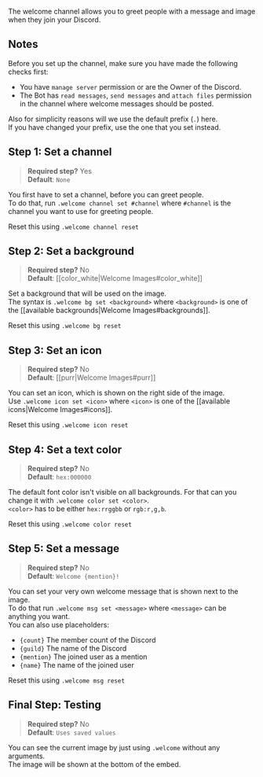 The welcome channel allows you to greet people with a message and image when they join your Discord.

## Notes
Before you set up the channel, make sure you have made the following checks first:
- You have `manage server` permission or are the Owner of the Discord.
- The Bot has `read messages`, `send messages` and `attach files` permission in the channel where welcome messages should be posted.

Also for simplicity reasons will we use the default prefix (`.`) here.  
If you have changed your prefix, use the one that you set instead.

## Step 1: Set a channel
> **Required step?** Yes  
> **Default**: `None`

You first have to set a channel, before you can greet people.  
To do that, run `.welcome channel set #channel` where `#channel` is the channel you want to use for greeting people.

Reset this using `.welcome channel reset`

## Step 2: Set a background
> **Required step?** No  
> **Default**: [[color_white|Welcome Images#color_white]]

Set a background that will be used on the image.  
The syntax is `.welcome bg set <background>` where `<background>` is one of the [[available backgrounds|Welcome Images#backgrounds]].

Reset this using `.welcome bg reset`

## Step 3: Set an icon
> **Required step?** No  
> **Default**: [[purr|Welcome Images#purr]]

You can set an icon, which is shown on the right side of the image.  
Use `.welcome icon set <icon>` where `<icon>` is one of the [[available icons|Welcome Images#icons]].

Reset this using `.welcome icon reset`

## Step 4: Set a text color
> **Required step?** No  
> **Default**: `hex:000000`

The default font color isn't visible on all backgrounds. For that can you change it with `.welcome color set <color>`.  
`<color>` has to be either `hex:rrggbb` or `rgb:r,g,b`.

Reset this using `.welcome color reset`

## Step 5: Set a message
> **Required step?** No  
> **Default**: `Welcome {mention}!`

You can set your very own welcome message that is shown next to the image.  
To do that run `.welcome msg set <message>` where `<message>` can be anything you want.  
You can also use placeholders:
- `{count}` The member count of the Discord
- `{guild}` The name of the Discord
- `{mention}` The joined user as a mention
- `{name}` The name of the joined user

Reset this using `.welcome msg reset`

## Final Step: Testing
> **Required step?** No  
> **Default**: `Uses saved values`

You can see the current image by just using `.welcome` without any arguments.  
The image will be shown at the bottom of the embed.
